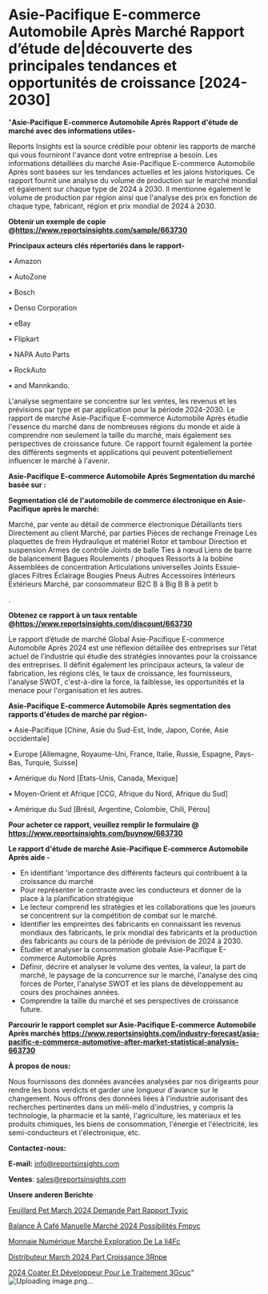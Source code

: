 # Asie-Pacifique E-commerce Automobile Après Marché Rapport d’étude de|découverte des principales tendances et opportunités de croissance [2024-2030]

"<strong>Asie-Pacifique E-commerce Automobile Après Rapport d'étude de marché avec des informations utiles-</strong>

Reports Insights est la source crédible pour obtenir les rapports de marché qui vous fourniront l'avance dont votre entreprise a besoin. Les informations détaillées du marché Asie-Pacifique E-commerce Automobile Après sont basées sur les tendances actuelles et les jalons historiques. Ce rapport fournit une analyse du volume de production sur le marché mondial et également sur chaque type de 2024 à 2030. Il mentionne également le volume de production par région ainsi que l'analyse des prix en fonction de chaque type, fabricant, région et prix mondial de 2024 à 2030.

<strong><b>Obtenir un exemple de copie @</b></strong><a href=https://www.reportsinsights.com/sample/663730><strong><b>https://www.reportsinsights.com/sample/663730</b></strong></a>

<b>Principaux acteurs clés répertoriés dans le rapport-</b>

<b> </b>• Amazon

• AutoZone

• Bosch

• Denso Corporation

• eBay

• Flipkart

• NAPA Auto Parts

• RockAuto

• and Mannkando.

L'analyse segmentaire se concentre sur les ventes, les revenus et les prévisions par type et par application pour la période 2024-2030. Le rapport de marché Asie-Pacifique E-commerce Automobile Après étudie l'essence du marché dans de nombreuses régions du monde et aide à comprendre non seulement la taille du marché, mais également ses perspectives de croissance future. Ce rapport fournit également la portée des différents segments et applications qui peuvent potentiellement influencer le marché à l'avenir.

<strong>Asie-Pacifique E-commerce Automobile Après Segmentation du marché basée sur :</strong>

<strong> Segmentation clé de l'automobile de commerce électronique en Asie-Pacifique après le marché: </strong>

Marché, par vente au détail de commerce électronique
Détaillants tiers
Directement au client
Marché, par parties
Pièces de rechange
Freinage
Les plaquettes de frein
Hydraulique et matériel
Rotor et tambour
Direction et suspension
Armes de contrôle
Joints de balle
Ties à nœud
Liens de barre de balancement
Bagues
Roulements / phoques
Ressorts à la bobine
Assemblées de concentration
Articulations universelles
Joints
Essuie-glaces
Filtres
Éclairage
Bougies
Pneus
Autres
Accessoires
Intérieurs
Extérieurs
Marché, par consommateur
B2C
B à Big B
B à petit b

.

<strong><b>Obtenez ce rapport à un taux rentable @</b></strong><a href=https://www.reportsinsights.com/discount/663730><strong><b>https://www.reportsinsights.com/discount/663730</b></strong></a>

Le rapport d’étude de marché Global Asie-Pacifique E-commerce Automobile Après 2024 est une réflexion détaillée des entreprises sur l’état actuel de l’industrie qui étudie des stratégies innovantes pour la croissance des entreprises. Il définit également les principaux acteurs, la valeur de fabrication, les régions clés, le taux de croissance, les fournisseurs, l'analyse SWOT, c'est-à-dire la force, la faiblesse, les opportunités et la menace pour l'organisation et les autres.

<strong>Asie-Pacifique E-commerce Automobile Après segmentation des rapports d'études de marché par région-</strong>

• Asie-Pacifique [Chine, Asie du Sud-Est, Inde, Japon, Corée, Asie occidentale]

• Europe [Allemagne, Royaume-Uni, France, Italie, Russie, Espagne, Pays-Bas, Turquie, Suisse]

• Amérique du Nord [États-Unis, Canada, Mexique]

• Moyen-Orient et Afrique [CCG, Afrique du Nord, Afrique du Sud]

• Amérique du Sud [Brésil, Argentine, Colombie, Chili, Pérou]

<strong>Pour acheter ce rapport, veuillez remplir le formulaire @   <a href=https://www.reportsinsights.com/buynow/663730>https://www.reportsinsights.com/buynow/663730</a></strong>

<strong>Le rapport d'étude de marché Asie-Pacifique E-commerce Automobile Après aide -</strong>
<ul>
  <li>En identifiant 'importance des différents facteurs qui contribuent à la croissance du marché</li>
  <li>Pour représenter le contraste avec les conducteurs et donner de la place à la planification stratégique</li>
  <li>Le lecteur comprend les stratégies et les collaborations que les joueurs se concentrent sur la compétition de combat sur le marché.</li>
  <li>Identifier les empreintes des fabricants en connaissant les revenus mondiaux des fabricants, le prix mondial des fabricants et la production des fabricants au cours de la période de prévision de 2024 à 2030.</li>
  <li>Étudier et analyser la consommation globale Asie-Pacifique E-commerce Automobile Après</li>
  <li>Définir, décrire et analyser le volume des ventes, la valeur, la part de marché, le paysage de la concurrence sur le marché, l'analyse des cinq forces de Porter, l'analyse SWOT et les plans de développement au cours des prochaines années.</li>
  <li>Comprendre la taille du marché et ses perspectives de croissance future.</li>
</ul>

<strong>Parcourir le rapport complet sur Asie-Pacifique E-commerce Automobile Après marchés <a href=https://www.reportsinsights.com/industry-forecast/asia-pacific-e-commerce-automotive-after-market-statistical-analysis-663730>https://www.reportsinsights.com/industry-forecast/asia-pacific-e-commerce-automotive-after-market-statistical-analysis-663730</a></strong>

<strong>À propos de nous:</strong>

Nous fournissons des données avancées analysées par nos dirigeants pour rendre les bons verdicts et garder une longueur d'avance sur le changement. Nous offrons des données liées à l'industrie autorisant des recherches pertinentes dans un méli-mélo d'industries, y compris la technologie, la pharmacie et la santé, l'agriculture, les matériaux et les produits chimiques, les biens de consommation, l'énergie et l'électricité, les semi-conducteurs et l'électronique, etc.

<strong>Contactez-nous:</strong>

<strong>E-mail:</strong> <a href=mailto:info@reportsinsights.com>info@reportsinsights.com</a>

<strong>Ventes</strong>: <a href=mailto:sales@reportsinsights.com>sales@reportsinsights.com</a>

<strong>Unsere anderen Berichte</strong>

<a href=https://www.linkedin.com/pulse/feuillard-pet-march%C3%A9-2024-demande-part-rapport-tyxjc/>Feuillard Pet March 2024 Demande Part Rapport Tyxjc</a>

<a href=https://www.linkedin.com/pulse/balance-à-café-manuelle-marché-2024-possibilités-fmpvc/>Balance À Café Manuelle Marché 2024 Possibilités Fmpvc</a>

<a href=https://www.linkedin.com/pulse/monnaie-numérique-marché-exploration-de-la-ii4fc/>Monnaie Numérique Marché Exploration De La Ii4Fc</a>

<a href=https://www.linkedin.com/pulse/distributeur-march%C3%A9-2024-part-croissance-3rnpe/>Distributeur March 2024 Part Croissance 3Rnpe</a>

<a href=https://www.linkedin.com/pulse/2024-coater-et-développeur-pour-le-traitement-3gcuc/>2024 Coater Et Développeur Pour Le Traitement 3Gcuc</a>"
![Uploading image.png…]()
